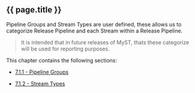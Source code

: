 ## {{ page.title }}

Pipeline Groups and Stream Types are user defined, these allows us to categorize Release Pipeline and each Stream within a Release Pipeline.

> It is intended that in future releases of MyST, thats these categorize will be used for reporting purposes.

This chapter contains the following sections:
* [7.1.1 - Pipeline Groups](7.1.pipelineOrganization/7.1.1.pipelineGroups.md)

* [7.1.2 - Stream Types](7.1.pipelineOrganization/7.1.2.streamTypes.md)